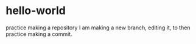 # hello-world
practice making a repository 
I am making a new branch, editing it, to then practice making a commit. 
